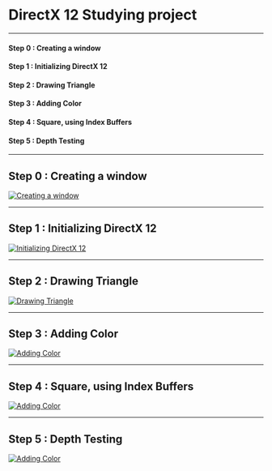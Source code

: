 # DirectX 12 Studying project
<hr>

#### Step 0 : Creating a window

#### Step 1 : Initializing DirectX 12

#### Step 2 : Drawing Triangle

#### Step 3 : Adding Color

#### Step 4 : Square, using Index Buffers

#### Step 5 : Depth Testing

<hr>

## Step 0 : Creating a window

[![Creating a window](https://user-images.githubusercontent.com/30831021/64698011-05b32c00-d4dd-11e9-9949-3aa4ae8fefc5.png "Creating a window")](https://github.com/pikacsc/DX12Prac/commit/df2bda1a3cdafc97e0923769514d9c85ad9afbb8)

<hr>

## Step 1 : Initializing DirectX 12

[![Initializing DirectX 12](https://user-images.githubusercontent.com/30831021/64756460-034ae380-d56a-11e9-8d6e-45fcd74d7d7c.png "Initializing DirectX 12")](https://github.com/pikacsc/DX12Prac/commit/d5443e2a7839a182725e4f3fdaa72aa38fa91ddc)

<hr>

## Step 2 : Drawing Triangle

[![Drawing Triangle](https://user-images.githubusercontent.com/30831021/64956127-d6c5fd00-d8c4-11e9-9d69-be9d905c8422.png "Drawing Triangle")](https://github.com/pikacsc/DX12Prac/commit/32e4815b1a974afe27052ceb4b6e98418465c76e)

<hr>

## Step 3 : Adding Color

[![Adding Color](https://user-images.githubusercontent.com/30831021/64958404-09262900-d8ca-11e9-9c75-6c3286595ebf.png "Adding Color")](https://github.com/pikacsc/DX12Prac/commit/afd39cea1bcb1972f4ba1c17cd99daa7a63a5148)

<hr>

## Step 4 : Square, using Index Buffers

[![Adding Color](https://user-images.githubusercontent.com/30831021/65369654-c332e180-dc8a-11e9-9775-906563f64df5.png "Square")](https://github.com/pikacsc/DX12Prac/commit/8add09652d95adc2489611967e9fec7d161d6d63)

<hr>

## Step 5 : Depth Testing

[![Adding Color](https://user-images.githubusercontent.com/30831021/65370400-4c4e1680-dc93-11e9-8350-6d4db63fe989.png "Depth Testing")](https://github.com/pikacsc/DX12Prac/commit/f66d9f2a1eba440f76c84255af19f4a5d681dd6c)